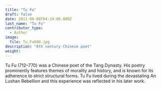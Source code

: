 ```yaml
---
title: "Tu Fu"
draft: false
date: 2011-09-08T04:24:00.000Z
last_name: "Tu Fu"
contributor_type:
  - Author
image:
  file: Tu_Fu600.jpg
description: "8th century Chinese poet"
weight:
---
```


Tu Fu (712–770) was a Chinese poet of the Tang Dynasty. His poetry prominently features themes of morality and history, and is known for its adherence to strict structural forms. Tu Fu lived during the devastating An Lushan Rebellion and this experience was reflected in his later work.

